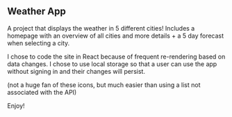 ## Weather App

A project that displays the weather in 5 different cities! Includes a homepage with an overview of all cities and more details + a 5 day forecast when selecting a city. 

I chose to code the site in React because of frequent re-rendering based on data changes. I chose to use local storage so that a user can use the app without signing in and their changes will persist.

(not a huge fan of these icons, but much easier than using a list not associated with the API)

Enjoy!